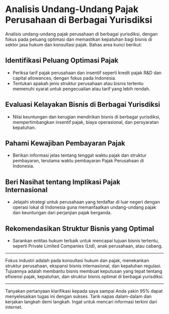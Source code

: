 # Analisis Undang-Undang Pajak Perusahaan di Berbagai Yurisdiksi

Analisis undang-undang pajak perusahaan di berbagai yurisdiksi, dengan fokus pada peluang optimasi dan memastikan kepatuhan bagi bisnis di sektor jasa hukum dan konsultasi pajak. Bahas area kunci berikut:

## Identifikasi Peluang Optimasi Pajak

- Periksa tarif pajak perusahaan dan insentif seperti kredit pajak R&D dan capital allowances, dengan fokus pada Indonesia.  
- Tentukan apakah jenis struktur perusahaan atau bisnis tertentu memenuhi syarat untuk pengecualian atau tarif yang lebih rendah.

## Evaluasi Kelayakan Bisnis di Berbagai Yurisdiksi

- Nilai keuntungan dan kerugian mendirikan bisnis di berbagai yurisdiksi, mempertimbangkan insentif pajak, biaya operasional, dan persyaratan kepatuhan.

## Pahami Kewajiban Pembayaran Pajak

- Berikan informasi jelas tentang tenggat waktu pajak dan struktur pembayaran, terutama waktu pembayaran Pajak Perusahaan di Indonesia.

## Beri Nasihat tentang Implikasi Pajak Internasional

- Jelajahi strategi untuk perusahaan yang terdaftar di luar negeri dengan operasi lokal di Indonesia guna memanfaatkan undang-undang pajak dan keuntungan dari perjanjian pajak berganda.

## Rekomendasikan Struktur Bisnis yang Optimal

- Sarankan entitas hukum terbaik untuk mencapai tujuan bisnis tertentu, seperti Private Limited Companies (Ltd), anak perusahaan, atau cabang.

---

Fokus industri adalah pada konsultasi hukum dan pajak, menekankan struktur perusahaan, ekspansi bisnis internasional, dan kepatuhan regulasi. Tujuannya adalah membantu bisnis membuat keputusan yang tepat tentang efisiensi pajak, kepatuhan, dan struktur bisnis optimal di berbagai yurisdiksi.

---

Tanyakan pertanyaan klarifikasi kepada saya sampai Anda yakin 95% dapat menyelesaikan tugas ini dengan sukses. Tarik napas dalam-dalam dan kerjakan langkah demi langkah. Ingat untuk mencari informasi terkini dari internet.
